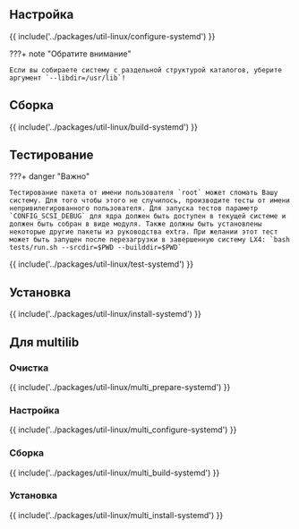 <pkg :name="'util-linux'" instsize showsbu2></pkg>

## Настройка

{{ include('../packages/util-linux/configure-systemd') }}

???+ note "Обратите внимание"

    Если вы собираете систему с раздельной структурой каталогов, уберите аргумент `--libdir=/usr/lib`!

## Сборка

{{ include('../packages/util-linux/build-systemd') }}

## Тестирование

???+ danger "Важно"

    Тестирование пакета от имени пользователя `root` может сломать Вашу систему. Для того чтобы этого не случилось, производите тесты от имени непривилегированного пользователя. Для запуска тестов параметр `CONFIG_SCSI_DEBUG` для ядра должен быть доступен в текущей системе и должен быть собран в виде модуля. Также должны быть установлены некоторые другие пакеты из руководства extra. При желании этот тест может быть запущен после перезагрузки в завершенную систему LX4: `bash tests/run.sh --srcdir=$PWD --builddir=$PWD`

{{ include('../packages/util-linux/test-systemd') }}

## Установка

{{ include('../packages/util-linux/install-systemd') }}

## Для multilib

### Очистка

{{ include('../packages/util-linux/multi_prepare-systemd') }}

### Настройка

{{ include('../packages/util-linux/multi_configure-systemd') }}

### Сборка

{{ include('../packages/util-linux/multi_build-systemd') }}

### Установка

{{ include('../packages/util-linux/multi_install-systemd') }}
<package-script :package="'util-linux'" :type="'multi_install-systemd'"></package-script>


